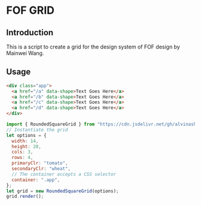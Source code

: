 # FOF GRID

## Introduction

This is a script to create a grid for the design system of FOF design by Mainwei Wang.

## Usage

```html
<div class="app">
  <a href="/a" data-shape>Text Goes Here</a>
  <a href="/b" data-shape>Text Goes Here</a>
  <a href="/c" data-shape>Text Goes Here</a>
  <a href="/d" data-shape>Text Goes Here</a>
</div>
```

```js
import { RoundedSquareGrid } from "https://cdn.jsdelivr.net/gh/alvinashiatey/fof_grid@v0.1.2/dist/fof_grid.iife.min.js";
// Instantiate the grid
let options = {
  width: 14,
  height: 20,
  cols: 3,
  rows: 4,
  primaryClr: "tomato",
  secondaryClr: "wheat",
  // The container accepts a CSS selector
  container: ".app",
};
let grid = new RoundedSquareGrid(options);
grid.render();
```
